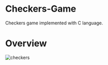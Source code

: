 # Checkers-Game
Checkers game implemented with C language. 
# Overview 
![checkers](https://user-images.githubusercontent.com/24523745/98657384-19a52880-2342-11eb-9cbe-4124b7493407.png)
